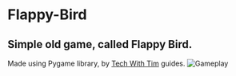 # Flappy-Bird

## Simple old game, called Flappy Bird.
Made using Pygame library, by [Tech With Tim](https://www.youtube.com/channel/UC4JX40jDee_tINbkjycV4Sg) guides.
![Gameplay](https://github.com/Chursinov/Flappy-Bird/blob/master/Flappy-Bird-2021-03-07-21-45-25.gif)
